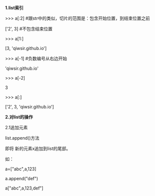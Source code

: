 **1.list索引**

&gt;&gt;&gt; a\[:2\] \#跟str中的类似，切片的范围是：包含开始位置，到结束位置之前

\['2', 3\] \#不包含结束位置

&gt;&gt;&gt; a\[1:\]

\[3, 'qiwsir.github.io'\]

&gt;&gt;&gt; a\[-1\] \#负数编号从右边开始

'qiwsir.github.io'

&gt;&gt;&gt; a\[-2\]

3

&gt;&gt;&gt; a\[:\]

\['2', 3, 'qiwsir.github.io'\]

**2.对list的操作**

2.1追加元素

list.append\(\)方法

即将新的元素x追加到list的尾部。

如：

a=\["abc",a,123\]

a.append\("def"\)

a\["abc",a,123,def"\]



